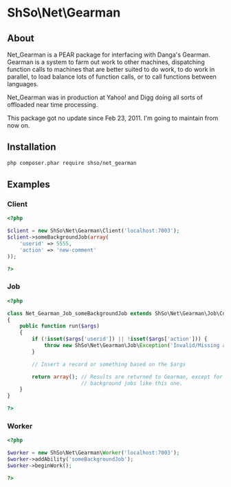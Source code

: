 # ShSo\Net\Gearman

## About

Net_Gearman is a PEAR package for interfacing with Danga's Gearman. Gearman is a system to farm out work to other machines, dispatching function calls to machines that are better suited to do work, to do work in parallel, to load balance lots of function calls, or to call functions between languages.

Net_Gearman was in production at Yahoo! and Digg doing all sorts of offloaded near time processing.

This package got no update since Feb 23, 2011. I'm going to maintain from now on.

## Installation

```sh
php composer.phar require shso/net_gearman
```

## Examples

### Client

```php
<?php

$client = new ShSo\Net\Gearman\Client('localhost:7003');
$client->someBackgroundJob(array(
    'userid' => 5555,
    'action' => 'new-comment'
));

?>
```

### Job

```php
<?php

class Net_Gearman_Job_someBackgroundJob extends ShSo\Net\Gearman\Job\Common
{
    public function run($args)
    {
        if (!isset($args['userid']) || !isset($args['action'])) {
            throw new ShSo\Net\Gearman\Job\Exception('Invalid/Missing arguments');
        }

        // Insert a record or something based on the $args

        return array(); // Results are returned to Gearman, except for
                        // background jobs like this one.
    }
}

?>
```

### Worker

```php
<?php

$worker = new ShSo\Net\Gearman\Worker('localhost:7003');
$worker->addAbility('someBackgroundJob');
$worker->beginWork();

?>
```
